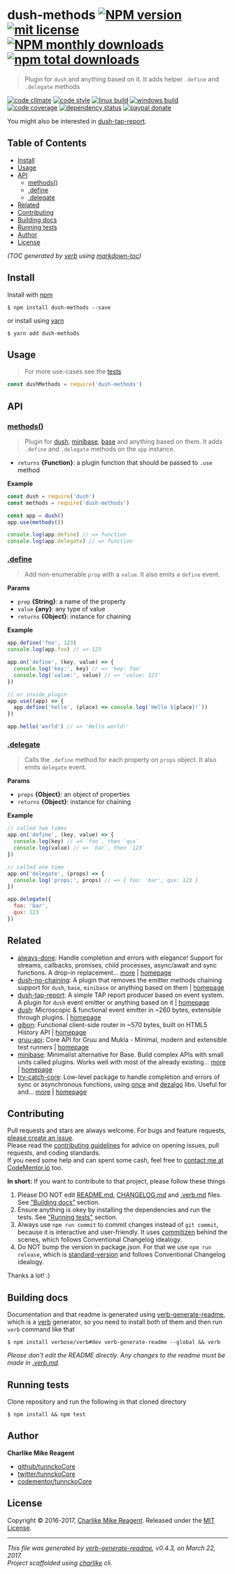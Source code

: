 # dush-methods [![NPM version](https://img.shields.io/npm/v/dush-methods.svg?style=flat)](https://www.npmjs.com/package/dush-methods) [![mit license][license-img]][license-url] [![NPM monthly downloads](https://img.shields.io/npm/dm/dush-methods.svg?style=flat)](https://npmjs.org/package/dush-methods) [![npm total downloads][downloads-img]][downloads-url]

> Plugin for `dush` and anything based on it. It adds helper `.define` and `.delegate` methods

[![code climate][codeclimate-img]][codeclimate-url] 
[![code style][standard-img]][standard-url] 
[![linux build][travis-img]][travis-url] 
[![windows build][appveyor-img]][appveyor-url] 
[![code coverage][coverage-img]][coverage-url] 
[![dependency status][david-img]][david-url]
[![paypal donate][paypalme-img]][paypalme-url] 

You might also be interested in [dush-tap-report](https://github.com/tunnckocore/dush-tap-report#readme).

## Table of Contents
- [Install](#install)
- [Usage](#usage)
- [API](#api)
  * [methods()](#methods)
  * [.define](#define)
  * [.delegate](#delegate)
- [Related](#related)
- [Contributing](#contributing)
- [Building docs](#building-docs)
- [Running tests](#running-tests)
- [Author](#author)
- [License](#license)

_(TOC generated by [verb](https://github.com/verbose/verb) using [markdown-toc](https://github.com/jonschlinkert/markdown-toc))_

## Install
Install with [npm](https://www.npmjs.com/)

```
$ npm install dush-methods --save
```

or install using [yarn](https://yarnpkg.com)

```
$ yarn add dush-methods
```

## Usage
> For more use-cases see the [tests](test.js)

```js
const dushMethods = require('dush-methods')
```

## API

### [methods()](index.js#L32)
> Plugin for [dush][], [minibase][], [base][] and anything based on them. It adds `.define` and `.delegate` methods on the `app` instance.

* `returns` **{Function}**: a plugin function that should be passed to `.use` method  

**Example**

```js
const dush = require('dush')
const methods = require('dush-methods')

const app = dush()
app.use(methods())

console.log(app.define) // => function
console.log(app.delegate) // => function
```

### [.define](index.js#L64)
> Add non-enumerable `prop` with a `value`. It also emits a `define` event.

**Params**

* `prop` **{String}**: a name of the property    
* `value` **{any}**: any type of value    
* `returns` **{Object}**: instance for chaining  

**Example**

```js
app.define('foo', 123)
console.log(app.foo) // => 123

app.on('define', (key, value) => {
  console.log('key:', key) // => 'key: foo'
  console.log('value:', value) // => 'value: 123'
})

// or inside plugin
app.use((app) => {
  app.define('hello', (place) => console.log(`Hello ${place}!`))
})

app.hello('world') // => 'Hello world!'
```

### [.delegate](index.js#L100)
> Calls the `.define` method for each property on `props` object. It also emits `delegate` event.

**Params**

* `props` **{Object}**: an object of properties    
* `returns` **{Object}**: instance for chaining  

**Example**

```js
// called two times
app.on('define', (key, value) => {
  console.log(key) // => `foo`, then `qux`
  console.log(value) // => `bar`, then `123`
})

// called one time
app.on('delegate', (props) => {
  console.log('props:', props) // => { foo: 'bar', qux: 123 }
})

app.delegate({
  foo: 'bar',
  qux: 123
})
```

## Related
- [always-done](https://www.npmjs.com/package/always-done): Handle completion and errors with elegance! Support for streams, callbacks, promises, child processes, async/await and sync functions. A drop-in replacement… [more](https://github.com/hybridables/always-done#readme) | [homepage](https://github.com/hybridables/always-done#readme "Handle completion and errors with elegance! Support for streams, callbacks, promises, child processes, async/await and sync functions. A drop-in replacement for [async-done][] - pass 100% of its tests plus more")
- [dush-no-chaining](https://www.npmjs.com/package/dush-no-chaining): A plugin that removes the emitter methods chaining support for `dush`, `base`, `minibase` or anything based on them | [homepage](https://github.com/tunnckocore/dush-no-chaining#readme "A plugin that removes the emitter methods chaining support for `dush`, `base`, `minibase` or anything based on them")
- [dush-tap-report](https://www.npmjs.com/package/dush-tap-report): A simple TAP report producer based on event system. A plugin for `dush` event emitter or anything based on it | [homepage](https://github.com/tunnckocore/dush-tap-report#readme "A simple TAP report producer based on event system. A plugin for `dush` event emitter or anything based on it")
- [dush](https://www.npmjs.com/package/dush): Microscopic & functional event emitter in ~260 bytes, extensible through plugins. | [homepage](https://github.com/tunnckocore/dush#readme "Microscopic & functional event emitter in ~260 bytes, extensible through plugins.")
- [gibon](https://www.npmjs.com/package/gibon): Functional client-side router in ~570 bytes, built on HTML5 History API | [homepage](https://github.com/tunnckocore/gibon#readme "Functional client-side router in ~570 bytes, built on HTML5 History API")
- [gruu-api](https://www.npmjs.com/package/gruu-api): Core API for Gruu and Mukla - Minimal, modern and extensible test runners | [homepage](https://github.com/tunnckocore/gruu-api#readme "Core API for Gruu and Mukla - Minimal, modern and extensible test runners")
- [minibase](https://www.npmjs.com/package/minibase): Minimalist alternative for Base. Build complex APIs with small units called plugins. Works well with most of the already existing… [more](https://github.com/node-minibase/minibase#readme) | [homepage](https://github.com/node-minibase/minibase#readme "Minimalist alternative for Base. Build complex APIs with small units called plugins. Works well with most of the already existing [base][] plugins.")
- [try-catch-core](https://www.npmjs.com/package/try-catch-core): Low-level package to handle completion and errors of sync or asynchronous functions, using [once][] and [dezalgo][] libs. Useful for and… [more](https://github.com/hybridables/try-catch-core#readme) | [homepage](https://github.com/hybridables/try-catch-core#readme "Low-level package to handle completion and errors of sync or asynchronous functions, using [once][] and [dezalgo][] libs. Useful for and used in higher-level libs such as [always-done][] to handle completion of anything.")

## Contributing
Pull requests and stars are always welcome. For bugs and feature requests, [please create an issue](https://github.com/tunnckoCore/dush-methods/issues/new).  
Please read the [contributing guidelines](CONTRIBUTING.md) for advice on opening issues, pull requests, and coding standards.  
If you need some help and can spent some cash, feel free to [contact me at CodeMentor.io](https://www.codementor.io/tunnckocore?utm_source=github&utm_medium=button&utm_term=tunnckocore&utm_campaign=github) too.

**In short:** If you want to contribute to that project, please follow these things

1. Please DO NOT edit [README.md](README.md), [CHANGELOG.md](CHANGELOG.md) and [.verb.md](.verb.md) files. See ["Building docs"](#building-docs) section.
2. Ensure anything is okey by installing the dependencies and run the tests. See ["Running tests"](#running-tests) section.
3. Always use `npm run commit` to commit changes instead of `git commit`, because it is interactive and user-friendly. It uses [commitizen][] behind the scenes, which follows Conventional Changelog idealogy.
4. Do NOT bump the version in package.json. For that we use `npm run release`, which is [standard-version][] and follows Conventional Changelog idealogy.

Thanks a lot! :)

## Building docs
Documentation and that readme is generated using [verb-generate-readme][], which is a [verb][] generator, so you need to install both of them and then run `verb` command like that

```
$ npm install verbose/verb#dev verb-generate-readme --global && verb
```

_Please don't edit the README directly. Any changes to the readme must be made in [.verb.md](.verb.md)._

## Running tests
Clone repository and run the following in that cloned directory

```
$ npm install && npm test
```

## Author
**Charlike Mike Reagent**

+ [github/tunnckoCore](https://github.com/tunnckoCore)
+ [twitter/tunnckoCore](https://twitter.com/tunnckoCore)
+ [codementor/tunnckoCore](https://codementor.io/tunnckoCore)

## License
Copyright © 2016-2017, [Charlike Mike Reagent](https://i.am.charlike.online). Released under the [MIT License](LICENSE).

***

_This file was generated by [verb-generate-readme](https://github.com/verbose/verb-generate-readme), v0.4.3, on March 22, 2017._  
_Project scaffolded using [charlike][] cli._

[always-done]: https://github.com/hybridables/always-done
[async-done]: https://github.com/gulpjs/async-done
[base]: https://github.com/node-base/base
[charlike]: https://github.com/tunnckocore/charlike
[commitizen]: https://github.com/commitizen/cz-cli
[dezalgo]: https://github.com/npm/dezalgo
[dush]: https://github.com/tunnckocore/dush
[minibase]: https://github.com/node-minibase/minibase
[once]: https://github.com/isaacs/once
[standard-version]: https://github.com/conventional-changelog/standard-version
[verb-generate-readme]: https://github.com/verbose/verb-generate-readme
[verb]: https://github.com/verbose/verb

[license-url]: https://www.npmjs.com/package/dush-methods
[license-img]: https://img.shields.io/npm/l/dush-methods.svg

[downloads-url]: https://www.npmjs.com/package/dush-methods
[downloads-img]: https://img.shields.io/npm/dt/dush-methods.svg

[codeclimate-url]: https://codeclimate.com/github/tunnckoCore/dush-methods
[codeclimate-img]: https://img.shields.io/codeclimate/github/tunnckoCore/dush-methods.svg

[travis-url]: https://travis-ci.org/tunnckoCore/dush-methods
[travis-img]: https://img.shields.io/travis/tunnckoCore/dush-methods/master.svg?label=linux

[appveyor-url]: https://ci.appveyor.com/project/tunnckoCore/dush-methods
[appveyor-img]: https://img.shields.io/appveyor/ci/tunnckoCore/dush-methods/master.svg?label=windows

[coverage-url]: https://codecov.io/gh/tunnckoCore/dush-methods
[coverage-img]: https://img.shields.io/codecov/c/github/tunnckoCore/dush-methods/master.svg

[david-url]: https://david-dm.org/tunnckoCore/dush-methods
[david-img]: https://img.shields.io/david/tunnckoCore/dush-methods.svg

[standard-url]: https://github.com/feross/standard
[standard-img]: https://img.shields.io/badge/code%20style-standard-brightgreen.svg

[paypalme-url]: https://www.paypal.me/tunnckoCore
[paypalme-img]: https://img.shields.io/badge/paypal-donate-brightgreen.svg

